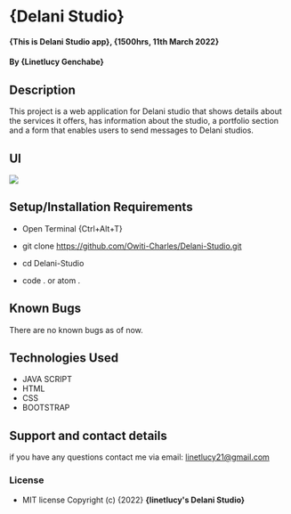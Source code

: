 # {Delani Studio}
#### {This is Delani Studio app}, {1500hrs, 11th March 2022}
#### By **{Linetlucy Genchabe}**
## Description
This project is a web application for Delani studio that shows details about the services it offers, has information about the studio, a portfolio section and a form that enables users to send messages  to Delani studios.
## UI
<img src=images/_Delani-Studio.jpg>

## Setup/Installation Requirements
* Open Terminal {Ctrl+Alt+T}

* git clone https://github.com/Owiti-Charles/Delani-Studio.git

* cd Delani-Studio

* code . or atom . 

## Known Bugs
There are no known bugs as of now.
## Technologies Used
* JAVA SCRIPT
* HTML
* CSS
* BOOTSTRAP
## Support and contact details
if you have any questions contact me via email: linetlucy21@gmail.com
### License
* MIT license
Copyright (c) {2022} **{linetlucy's Delani Studio}**
  